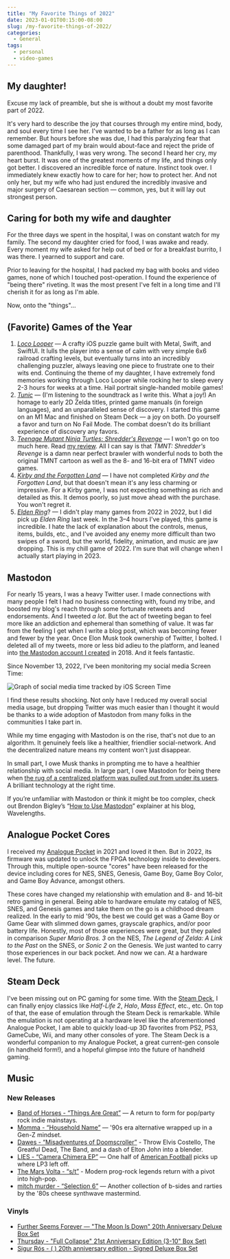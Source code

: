 ```yaml
---
title: "My Favorite Things of 2022"
date: 2023-01-01T00:15:00-08:00
slug: /my-favorite-things-of-2022/
categories:
  - General
tags:
  - personal
  - video-games
---
```


## My daughter!

Excuse my lack of preamble, but she is without a doubt my most favorite part of 2022.

It's very hard to describe the joy that courses through my entire mind, body, and soul every time I see her. I've wanted to be a father for as long as I can remember. But hours before she was due, I had this paralyzing fear that some damaged part of my brain would about-face and reject the pride of parenthood. Thankfully, I was very wrong. The second I heard her cry, my heart burst. It was one of the greatest moments of my life, and things only got better. I discovered an incredible force of nature. Instinct took over. I immediately knew exactly how to care for her; how to protect her. And not only her, but my wife who had just endured the incredibly invasive and major surgery of Caesarean section — common, yes, but it will lay out strongest person.

## Caring for both my wife and daughter

For the three days we spent in the hospital, I was on constant watch for my family. The second my daughter cried for food, I was awake and ready. Every moment my wife asked for help out of bed or for a breakfast burrito, I was there. I yearned to support and care.

Prior to leaving for the hospital, I had packed my bag with books and video games, none of which I touched post-operation. I found the experience of "being there" riveting. It was the most present I've felt in a long time and I'll cherish it for as long as I'm able.

Now, onto the "things"…

## (Favorite) Games of the Year

1. [_Loco Looper_](https://www.locolooper.com) — A crafty iOS puzzle game built with Metal, Swift, and SwiftUI. It lulls the player into a sense of calm with very simple 6x6 railroad crafting levels, but eventually turns into an incredibly challenging puzzler, always leaving one piece to frustrate one to their wits end. Continuing the theme of my daughter, I have extremely fond memories working through Loco Looper while rocking her to sleep every 2-3 hours for weeks at a time. Hail portrait single-handed mobile games!
2. [_Tunic_](https://tunicgame.com) — (I'm listening to the soundtrack as I write this. What a joy!) An homage to early 2D Zelda titles, printed game manuals (in foreign languages), and an unparalleled sense of discovery. I started this game on an M1 Mac and finished on Steam Deck — a joy on both. Do yourself a favor and turn on No Fail Mode. The combat doesn't do its brilliant experience of discovery any favors.
3. [_Teenage Mutant Ninja Turtles: Shredder's Revenge_](http://www.shredders-revenge.com) — I won't go on too much here. Read [my review](/2022/06/20/tmnt-shredders-revenge-review/). All I can say is that _TMNT: Shredder's Revenge_ is a damn near perfect brawler with wonderful nods to both the original TMNT cartoon as well as the 8- and 16-bit era of TMNT video games.
4. [_Kirby and the Forgotten Land_](https://kirbyandtheforgottenland.nintendo.com) — I have not completed _Kirby and the Forgotten Land_, but that doesn't mean it's any less charming or impressive. For a Kirby game, I was not expecting something as rich and detailed as this. It demos poorly, so just move ahead with the purchase. You won't regret it.
5. [_Elden Ring_](https://en.bandainamcoent.eu/elden-ring/elden-ring)? — I didn't play many games from 2022 in 2022, but I did pick up _Elden Ring_ last week. In the 3–4 hours I've played, this game is incredible. I hate the lack of explanation about the controls, menus, items, builds, etc., and I've avoided any enemy more difficult than two swipes of a sword, but the world, fidelity, animation, and music are jaw dropping. This is my chill game of 2022. I'm sure that will change when I actually start playing in 2023.

## Mastodon

For nearly 15 years, I was a heavy Twitter user. I made connections with many people I felt I had no business connecting with, found my tribe, and boosted my blog's reach through some fortunate retweets and endorsements. And I tweeted _a lot_. But the act of tweeting began to feel more like an addiction and ephemeral than something of value. It was far from the feeling I get when I write a blog post, which was becoming fewer and fewer by the year. Once Elon Musk took ownership of Twitter, I bolted. I deleted all of my tweets, more or less bid adieu to the platform, and leaned into [the Mastodon account I created](https://mastodon.social/@kylestarr) in 2018. And it feels fantastic.

Since November 13, 2022, I've been monitoring my social media Screen Time:

![Graph of social media time tracked by iOS Screen Time](/screen-time-social-media.png)

I find these results shocking. Not only have I reduced my overall social media usage, but dropping Twitter was much easier than I thought it would be thanks to a wide adoption of Mastodon from many folks in the communities I take part in.

While my time engaging with Mastodon is on the rise, that's not due to an algorithm. It genuinely feels like a healthier, friendlier social-network. And the decentralized nature means my content won't just disappear.

In small part, I owe Musk thanks in prompting me to have a healthier relationship with social media. In large part, I owe Mastodon for being there when [the rug of a centralized platform was pulled out from under its users](/2022/12/31/monique-judge-bring-back-personal-blogging/). A brilliant technology at the right time.

If you’re unfamiliar with Mastodon or think it might be too complex, check out Brendon Bigley’s “[How to Use Mastodon](https://www.wavelengths.online/about-mastodon/)” explainer at his blog, Wavelengths.

## Analogue Pocket Cores

I received my [Analogue Pocket](https://www.analogue.co/pocket) in 2021 and loved it then. But in 2022, its firmware was updated to unlock the FPGA technology inside to developers. Through this, multiple open-source "cores" have been released for the device including cores for NES, SNES, Genesis, Game Boy, Game Boy Color, and Game Boy Advance, amongst others.

These cores have changed my relationship with emulation and 8- and 16-bit retro gaming in general. Being able to hardware emulate my catalog of NES, SNES, and Genesis games and take them on the go is a childhood dream realized. In the early to mid '90s, the best we could get was a Game Boy or Game Gear with slimmed down games, grayscale graphics, and/or poor battery life. Honestly, most of those experiences were great, but they paled in comparison _Super Mario Bros. 3_ on the NES, _The Legend of Zelda: A Link to the Past_ on the SNES, or _Sonic 2_ on the Genesis. We just wanted to carry those experiences in our back pocket. And now we can. At a hardware level. The future.

## Steam Deck

I've been missing out on PC gaming for some time. With the [Steam Deck](http://www.steamdeck.com), I can finally enjoy classics like _Half-Life 2_, _Halo_, _Mass Effect_, etc., etc. On top of that, the ease of emulation through the Steam Deck is remarkable. While the emulation is not operating at a hardware level like the aforementioned Analogue Pocket, I am able to quickly load-up 3D favorites from PS2, PS3, GameCube, Wii, and many other consoles of yore. The Steam Deck is a wonderful companion to my Analogue Pocket, a great current-gen console (in handheld form!), and a hopeful glimpse into the future of handheld gaming.

## Music

### New Releases

- [Band of Horses - “Things Are Great”](https://music.apple.com/us/album/things-are-great/1584365296) — A return to form for pop/party rock indie mainstays.
- [Momma - “Household Name”](https://music.apple.com/us/album/household-name/1614901722) — '90s era alternative wrapped up in a Gen-Z mindset.
- [Dawes - “Misadventures of Doomscroller”](https://music.apple.com/us/album/misadventures-of-doomscroller/1634500601) - Throw Elvis Costello, The Greatful Dead, The Band, and a dash of Elton John into a blender.
- [LIES - “Camera Chimera EP”](https://music.apple.com/us/album/camera-chimera-ep/1653655939) — One half of [American Football](https://music.apple.com/us/artist/american-football/27560658) picks up where LP3 left off.
- [The Mars Volta - “s/t”](https://music.apple.com/us/album/the-mars-volta/1636983430) - Modern prog-rock legends return with a pivot into high-pop.
- [mitch murder - “Selection 6”](https://music.apple.com/us/album/selection-6/1634367077) — Another collection of b-sides and rarties by the '80s cheese synthwave mastermind.

### Vinyls

- [Further Seems Forever — "The Moon Is Down" 20th Anniversary Deluxe Box Set](https://toothandnailrecords.merchnow.com/products/fsf0tmidcw-lp)
- [Thursday - "Full Collapse" 21st Anniversary Edition (3-10" Box Set)](https://craftrecordings.com/products/thursday-full-collapse-3-lp-10-box-set-hardcover-book-limited-to-5-000)
- [Sigur Rós - ( ) 20th anniversary edition - Signed Deluxe Box Set](https://shop.sigurros.com/products/20th-anniversary-edition-signed-deluxe-box-set)
